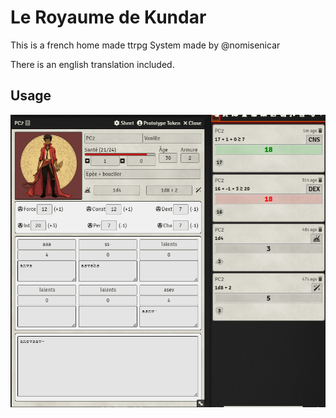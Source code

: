 # Le Royaume de Kundar

This is a french home made ttrpg System made by @nomisenicar

There is an english translation included.

## Usage

![Page1](docs/img/Page1.png)
